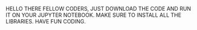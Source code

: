 HELLO THERE FELLOW CODERS, JUST DOWNLOAD THE CODE AND RUN IT ON YOUR JUPYTER NOTEBOOK. MAKE SURE TO INSTALL ALL THE LIBRARIES. HAVE FUN CODING.
